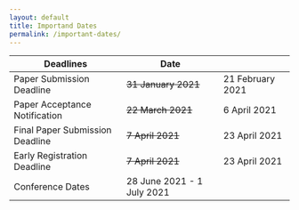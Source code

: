 ```yaml
---
layout: default 
title: Importand Dates
permalink: /important-dates/
---
```


Deadlines |            Date            ||
--------- | ------------ | ------------ |
Paper Submission Deadline | ~~31 January 2021~~ | 21 February 2021
Paper Acceptance Notification | ~~22 March 2021~~ | 6 April 2021
Final Paper Submission Deadline | ~~7 April 2021~~ | 23 April 2021
Early Registration Deadline | ~~7 April 2021~~ | 23 April 2021
Conference Dates | 28 June 2021 - 1 July 2021 ||
